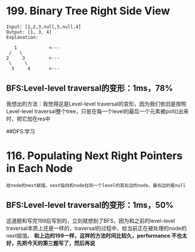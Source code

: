 # 199. Binary Tree Right Side View
```
Input: [1,2,3,null,5,null,4]
Output: [1, 3, 4]
Explanation:

   1            <---
 /   \
2     3         <---
 \     \
  5     4       <---
  ```
  
## BFS:Level-level traversal的变形：1ms，78%
我想出的方法：我觉得这是Level-level traversal的变形，因为我们依旧是按照Level-level traversal整个tree，只是在每一个level的最后一个元素被poll()出来时，把它加在res中

##DFS:学习


# 116. Populating Next Right Pointers in Each Node
```
给node的next赋值，next指向和node在同一个level的其右边的node，最右边的是null
```
## BFS:Level-level traversal的变形：1ms，50%
这道题和写完199后写到的，立刻就想到了BFS，因为和之前的level-level traversal本质上还是一样的，traversal的过程中，给当前正在被处理的node的next赋值。
**和上边的199一样，这样的方法时间比较久，performance 不也太好，先把今天的第三题写了，然后再说**



